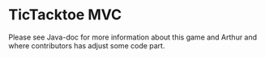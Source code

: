 # TicTacktoe MVC
Please see Java-doc for more information about this game and Arthur and where contributors has adjust some code part.
